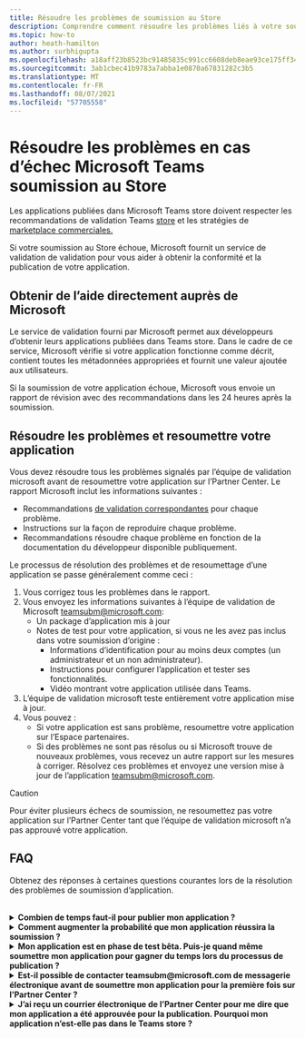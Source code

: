 ```yaml
---
title: Résoudre les problèmes de soumission au Store
description: Comprendre comment résoudre les problèmes liés à votre soumission au Microsoft Teams store.
ms.topic: how-to
author: heath-hamilton
ms.author: surbhigupta
ms.openlocfilehash: a18aff23b8523bc91485835c991cc6608deb8eae93ce175ff3403e699dc6c5e5
ms.sourcegitcommit: 3ab1cbec41b9783a7abba1e0870a67831282c3b5
ms.translationtype: MT
ms.contentlocale: fr-FR
ms.lasthandoff: 08/07/2021
ms.locfileid: "57705558"
---
```

# <a name="resolve-issues-if-your-microsoft-teams-store-submission-fails"></a>Résoudre les problèmes en cas d’échec Microsoft Teams soumission au Store

Les applications publiées dans Microsoft Teams store doivent respecter les recommandations de validation Teams [store](~/concepts/deploy-and-publish/appsource/prepare/teams-store-validation-guidelines.md) et les stratégies de [marketplace commerciales.](/legal/marketplace/certification-policies)

Si votre soumission au Store échoue, Microsoft fournit un service de validation de validation pour vous aider à obtenir la conformité et la publication de votre application.

## <a name="get-help-directly-from-microsoft"></a>Obtenir de l’aide directement auprès de Microsoft

Le service de validation fourni par Microsoft permet aux développeurs d’obtenir leurs applications publiées dans Teams store. Dans le cadre de ce service, Microsoft vérifie si votre application fonctionne comme décrit, contient toutes les métadonnées appropriées et fournit une valeur ajoutée aux utilisateurs.

Si la soumission de votre application échoue, Microsoft vous envoie un rapport de révision avec des recommandations dans les 24 heures après la soumission.

## <a name="resolve-issues-and-resubmit-your-app"></a>Résoudre les problèmes et resoumettre votre application

Vous devez résoudre tous les problèmes signalés par l’équipe de validation microsoft avant de resoumettre votre application sur l’Partner Center. Le rapport Microsoft inclut les informations suivantes :

* Recommandations [de validation correspondantes](~/concepts/deploy-and-publish/appsource/prepare/teams-store-validation-guidelines.md) pour chaque problème.
* Instructions sur la façon de reproduire chaque problème.
* Recommandations résoudre chaque problème en fonction de la documentation du développeur disponible publiquement.

Le processus de résolution des problèmes et de resoumettage d’une application se passe généralement comme ceci :

1. Vous corrigez tous les problèmes dans le rapport.
1. Vous envoyez les informations suivantes à l’équipe de validation de Microsoft <a href="mailto:teamsubm@microsoft.com">teamsubm@microsoft.com</a>:
   * Un package d’application mis à jour
   * Notes de test pour votre application, si vous ne les avez pas inclus dans votre soumission d’origine :
      * Informations d’identification pour au moins deux comptes (un administrateur et un non administrateur).
      * Instructions pour configurer l’application et tester ses fonctionnalités.
      * Vidéo montrant votre application utilisée dans Teams.
1. L’équipe de validation microsoft teste entièrement votre application mise à jour.
1. Vous pouvez :
   * Si votre application est sans problème, resoumettre votre application sur l’Espace partenaires.
   * Si des problèmes ne sont pas résolus ou si Microsoft trouve de nouveaux problèmes, vous recevez un autre rapport sur les mesures à corriger. Résolvez ces problèmes et envoyez une version mise à jour de l’application <a href="mailto:teamsubm@microsoft.com">teamsubm@microsoft.com</a>.

> [!CAUTION]
> Pour éviter plusieurs échecs de soumission, ne resoumettez pas votre application sur l’Partner Center tant que l’équipe de validation microsoft n’a pas approuvé votre application.

## <a name="faq"></a>FAQ

Obtenez des réponses à certaines questions courantes lors de la résolution des problèmes de soumission d’application.

<br>

<details>

<summary><b>Combien de temps faut-il pour publier mon application ?</b></summary>

Si votre soumission au Store ne présente aucun problème, votre application publiera dans un délai de 1 à 2 jours ou moins. Si votre application échoue, une équipe microsoft vous fournit des recommandations pour résoudre les problèmes. Une fois ces correctifs corrigés et que vous renvoyez une application mise à jour à cette équipe, vous serez averti dans les 24 heures si votre application est prête à être publiée ou a encore besoin de travail.

<br>

</details>

<details>

<summary><b>Comment augmenter la probabilité que mon application réussira la soumission ?</b></summary>

Les opérations suivantes peuvent aboutir à une soumission réussie :

1. Développez votre application en fonction des recommandations [Teams conception.](~/concepts/design/design-teams-app-overview.md)
1. Assurez-vous que votre application respecte les instructions de [validation Teams store](~/concepts/deploy-and-publish/appsource/prepare/teams-store-validation-guidelines.md) et les stratégies de certification de Microsoft Commercial [Marketplace.](/legal/marketplace/certification-policies)
1. Testez votre package d’application avec [l Microsoft Teams de validation d’application.](https://dev.teams.microsoft.com/appvalidation.html)
1. [Préparez votre soumission Teams au Store.](~/concepts/deploy-and-publish/appsource/prepare/submission-checklist.md)

<br>

</details>

<details>

<summary><b>Mon application est en phase de test bêta. Puis-je quand même soumettre mon application pour gagner du temps lors du processus de publication ?</b></summary>

Non. Microsoft valide uniquement les applications prêtes pour la production.

<br>

</details>

<details>

<summary><b>Est-il possible de contacter teamsubm@microsoft.com de messagerie électronique avant de soumettre mon application pour la première fois sur l’Partner Center ?</b></summary>

Non. Microsoft ne commence pas à valider votre application tant que vous n’avez pas soumis votre application pour la première fois sur l’Partner Center.

<br>

</details>

<details>

<summary><b>J’ai reçu un courrier électronique de l’Partner Center pour me dire que mon application a été approuvée pour la publication. Pourquoi mon application n’est-elle pas dans le Teams store ?</b></summary>

Une fois votre application approuvée, la publication prend généralement entre 1 et 2 jours ou jours, en fonction des fonctionnalités de l’application.Si votre application n’a pas été publiée au bout de deux jours ouv, contactez <a href="mailto:teamsubm@microsoft.com">teamsubm@microsoft.com</a>.

<br>

</details>

